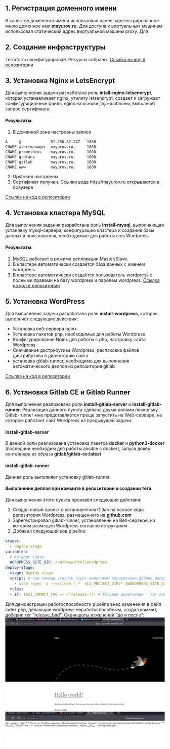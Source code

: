 ## 1. Регистрация доменного имени
В качестве доменного имени использовал ранее зарегестрированное мною доменное имя **mayurov.ru**. Для доступа к виртуальным машинам использовал статический адрес виртуальной машины proxy. Для

## 2. Создание инфраструктуры
Terraform сконфигурирован. Ресурсы собраны.
[Ссылка на код в репозитории](./terraform/)

## 3. Установка Nginx и LetsEncrypt

Для выполнения задачи разработана роль **intall-nginx-letsencrypt**, которая устанавливает nginx, утилиту letsencrypt, создает и загружает конфигурационные файлы nginx на основе jinja-шаблоны, выполняет запрос сертификата.

#### Результаты:

1. В доменной зоне настроены записи
 ```
A     @             51.250.82.247   1800
CNAME alertmanager  mayurov.ru.     1800
CNAME prometheus    mayurov.ru.     1800
CNAME grafana       mayurov.ru.     1800
CNAME gitlab        mayurov.ru.     1800
CNAME www           mayurov.ru.     1800
```
2. Upstream настроены
3. Сертификат получен. Ссылки вида htts://mayurov.ru открываются в браузере


[Ссылка на код в репозитории](./ansible/roles/intall-nginx-letsencrypt/)

## 4. Установка кластера MySQL
Для выполнения задания разработана роль **install-mysql**, выполняющая установку mysql-сервера, конфигурацию кластера и создание базы данных и пользователя, необходимые для работы cms Wordpress

#### Результаты:
1. MySQL работает в режиме репликации Master/Slave.
1. В кластере автоматически создаётся база данных c именем wordpress.
1. В кластере автоматически создаётся пользователь wordpress с полными правами на базу wordpress и паролем wordpress.
[Ссылка на код в репозитории](./ansible/roles/install-mysql/)

## 5. Установка WordPress

Для выполнения задачи разработана роль **install-wordpress**, которая выполняет следующие действия:
- Установка веб-сервера nginx
- Установка пакетов php, необходимых для работы Wordpress
- Конфигурирование Nginx для работы с php, настройку сайта Wordpress
- Скачивание дистрибутива Wordpress, распаковка файлов дистрибутива в директорию сайта
- установка gitlab-runner, необходимо для выполнения автоматического деплоя из репозитория gitlab

[Ссылка на код в репозитории](./ansible/roles/install-wordpress/)

## 6. Установка Gitlab CE и Gitlab Runner

Для выполнения реализована роли **install-gitlab-server** и **install-gitlab-runner**. Реализация данного пункта сделана двумя ролями поскольку Gitlab-runner мне представляется проще запустить на Web-сервере, на котором работает сайт Wordpress из предыдущей задачи. 

#### install-gitlab-server

В данной роли реализована установка пакетов **docker** и  **python3-docker** (последний необходим для работы ansible с docker), запуск докер контейнера из образа **gitlab/gitlab-ce:latest**

#### install-gitlab-runner

Данная роль выполняет установку gitlab-runner.

#### Выполнение деплоя при коммите в репозитории и создании тега

Для выполнения этого пункта произвёл следующие действия:
1. Создал новый проект в установленом Gitlab на основе кода репозитория Wordpress, размещенного на **github.com**
1. Зарегестрировал gitlab-runner, установленнй на Веб-сервере, на котором размещен Wordpress согласно иструкциям
1. Добавил следующий код pipeline:
```yaml
stages:
  - deploy-stage
variables:
  # Каталог сайта
  WORDPRESS_SITE_DIR: /var/www/html/wordpress
deploy-stage:
  stage: deploy-stage
  script: # при помощи утилиты rsync выполняем копирование файлов репозитория за исключением скрытых директорий (папой с файлами git) 
    - sudo rsync -a --exclude '.*' $CI_PROJECT_DIR/* $WORDPRESS_SITE_DIR
  rules:
  - if: ($CI_COMMIT_TAG =~ /^release.*/) # Условие выполнения - тег коммита содержит слово "release"
```
Для демонстрации работоспособности pipeline внес изменения в файл index.php, делающие wordpress неработоспособным, создал коммит, добавил тег "release_bad". 
Скриншоты изменений "до и после":
![before commit](./images/good_site.png)
![after commit](./images/fail_site.png)
